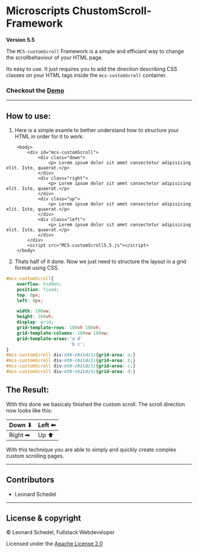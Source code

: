 # Microscripts ChustomScroll-Framework
**Version 5.5**

The `MCS-customScroll` Framework is a simple and efficiant way to change the scrollbehaviour of your HTML page.


Its easy to use. It just requires you to add the direction describing CSS classes on your HTML tags inside the `mcs-customScroll` container.

### Checkout the [Demo](https://micro-scripts.github.io/MCS-customScroll/) 

----------

## How to use:

1. Here is a simple examle to bether understand how to structure your HTML in order for it to work:
```
    <body>
        <div id="mcs-customScroll">
            <div class="down">
                <p> Lorem ipsum dolor sit amet consectetur adipisicing elit. Iste, quaerat.</p>
            </div>
            <div class="right">
                <p> Lorem ipsum dolor sit amet consectetur adipisicing elit. Iste, quaerat.</p>
            </div>
            <div class="up">
                <p> Lorem ipsum dolor sit amet consectetur adipisicing elit. Iste, quaerat.</p>
            </div>
            <div class="left">
                <p> Lorem ipsum dolor sit amet consectetur adipisicing elit. Iste, quaerat.</p>
            </div>
        </div>
        <script src="MCS-customScroll5.5.js"></script>
    </body>
```
2. Thats half of it done. Now we just need to structure the layout in a grid format using CSS.
```css
#mcs-customScroll{
    overflow: hidden;
    position: fixed;
    top: 0px;
    left: 0px;

    width: 100vw;
    height: 100vh;
    display: grid;
    grid-template-rows: 100vh 100vh;
    grid-template-columns: 100vw 100vw;
    grid-template-areas:'a d'
                        'b c';
}
#mcs-customScroll div:nth-child(1){grid-area: a;}
#mcs-customScroll div:nth-child(2){grid-area: b;}
#mcs-customScroll div:nth-child(3){grid-area: c;}
#mcs-customScroll div:nth-child(4){grid-area: d;}
```


## The Result:

With this done we basicaly finished the custom scroll.
The scroll direction now looks like this:

Down ⬇ | Left ⬅
--- | ---
Right ➡ | Up ⬆

With this technique you are able to simply and quickly create complex custom scrolling pages.

----------

## Contributors
- Leonard Schedel 

----------
## License & copyright

© Leonard Schedel, Fullstack Webdeveloper

Licensed under the [Apache License 2.0](LICENSE)
